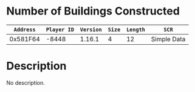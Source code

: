 # Number of Buildings Constructed

| `Address` | `Player ID` | `Version` | `Size` | `Length` | `SCR` |
| ---------- | ----------- | --------- | ------ | -------- | ---- |
| 0x581F64 | -8448 | 1.16.1 | 4 | 12 | Simple Data |

# Description

No description.